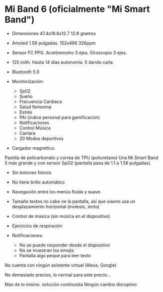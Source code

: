 
# Mi Band 6 (oficialmente "Mi Smart Band")


* Dimensiones 47.4x18.6x12.7 12.8 gramos
* Amoled 1.56 pulgadas. 152x486 326ppm
* Sensor FC PPG. Acelóremotro 3 ejes. Giroscopio 3 ejes.
* 125 mAh. Hasta 14 días autonomía. 5 dando caña.
* Bluetooth 5.0
* Monitorización:
    * Sp02
    * Sueño
    * Frecuencia Cardíaca
    * Salud femenina
    * Estrés 
    * PAI (índice personal para gamificación)
    * Notificaciones
    * Control Música
    * Camara
    * 20 Modos deportivos
    
* Cargador magnético.

Pastilla de policarbonato y correa de TPU (poliuretano)
Una Mi Smart Band 5 más grande y con sensor SpO2 (pantalla pasa de 1.1 a 1.56 pulgadas). 
* Sin botones físicos.
* No tiene brillo automático
* Navegación entre los menús fluida y suave.
* Tamaño textos no cabe ne la pantalla, así que xiaomi usa un desplazamiento horizontal (molesto, lento)
* Control de música (sin música en el dispositivo)
* Ejercicios de respiración

* Notificaciones:
    * No se puede responder desde el dispositivo
    * No se muestran los emojis
    * Pantalla algo peque para leer texto

No cuenta con ningún asistente virtual (Alexa, Google)

No demasiado preciso, lo normal para este precio...


Mas de lo mismo.
solución continuista
Ningún cambio disruptivo
